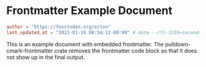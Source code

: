 # Frontmatter Example Document

```toml
author = "https://fosstodon.org/ecton"
last_updated_at = "2023-01-10 08:54:12-08:00" # date --rfc-3339=seconds
```

This is an example document with embedded frontmatter. The
pulldown-cmark-frontmatter crate removes the frontmatter code block so that it
does not show up in the final output.
